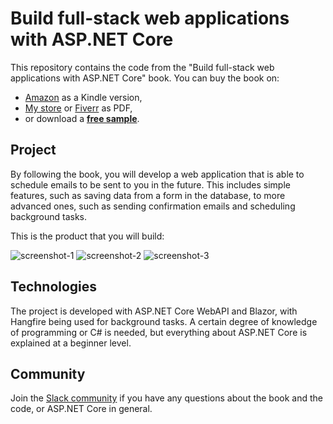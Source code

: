 # Build full-stack web applications with ASP.NET Core

This repository contains the code from the "Build full-stack web applications with ASP.NET Core" book. You can buy the book on:
- [Amazon](https://www.amazon.com/dp/B084VB9P2H) as a Kindle version, 
- [My store](https://store.mirceaoprea.net) or [Fiverr](https://www.fiverr.com/s2/ef3a4d937e) as PDF,
- or download a [**free sample**](https://mirceaoprea.net/wp-content/uploads/2020/02/Full-stack-ASP.NET-Core-sample-1.pdf).

## Project

By following the book, you will develop a web application that is able to schedule emails to be sent to you in the future. This includes simple features, such as saving data from a form in the database, to more advanced ones, such as sending confirmation emails and scheduling background tasks.

This is the product that you will build:

![screenshot-1](https://i.imgur.com/EELLd7W.png)
![screenshot-2](https://i.imgur.com/0ZZqoMt.png)
![screenshot-3](https://i.imgur.com/T08i4Bi.png)

## Technologies

The project is developed with ASP.NET Core WebAPI and Blazor, with Hangfire being used for background tasks. A certain degree of knowledge of programming or C# is needed, but everything about ASP.NET Core is explained at a beginner level. 

## Community

Join the [Slack community](https://join.slack.com/t/fullstackaspnetcore/shared_invite/zt-cxssxau9-0U6wpNoYdtpOeZlCQbj96A) if you have any questions about the book and the code, or ASP.NET Core in general.  
